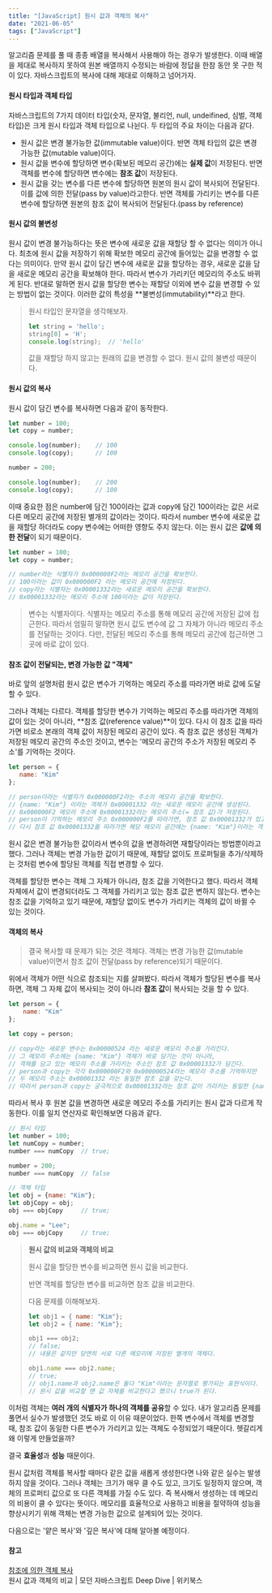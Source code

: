 ```yaml
---
title: "[JavaScript] 원시 값과 객체의 복사"
date: "2021-06-05"
tags: ["JavaScript"]
---
```

알고리즘 문제를 풀 때 종종 배열을 복사해서 사용해야 하는 경우가 발생한다. 이때 배열을 제대로 복사하지 못하여 원본 배열까지 수정되는 바람에 정답을 한참 동안 못 구한 적이 있다. 자바스크립트의 복사에 대해 제대로 이해하고 넘어가자.



#### 원시 타입과 객체 타입

자바스크립트의 7가지 데이터 타입(숫자, 문자열, 불리언, null, undeifined, 심벌, 객체 타입)은 크게 원시 타입과 객체 타입으로 나뉜다. 두 타입의 주요 차이는 다음과 같다.

+ 원시 값은 변경 불가능한 값(immutable value)이다. 반면 객체 타입의 값은 변경 가능한 값(mutable value)이다.
+ 원시 값을 변수에 할당하면 변수(확보된 메모리 공간)에는 **실제 값**이 저장된다. 반면 객체를 변수에 할당하면 변수에는 **참조 값**이 저장된다.
+ 원시 값을 갖는 변수를 다른 변수에 할당하면 원본의 원시 값이 복사되어 전달된다. 이를 값에 의한 전달(pass by value)라고한다. 반면 객체를 가리키는 변수를 다른 변수에 할당하면 원본의 참조 값이 복사되어 전달된다.(pass by reference)



#### 원시 값의 불변성

원시 값이 변경 불가능하다는 뜻은 변수에 새로운 값을 재할당 할 수 없다는 의미가 아니다. 최초에 원시 값을 저장하기 위해 확보한 메모리 공간에 들어있는 값을 변경할 수 없다는 의미이다. 만약 원시 값이 담긴 변수에 새로운 값을 할당하는 경우, 새로운 값을 담을 새로운 메모리 공간을 확보해야 한다. 따라서 변수가 가리키던 메모리의 주소도 바뀌게 된다. 반대로 말하면 원시 값을 할당한 변수는 재할당 이외에 변수 값을 변경할 수 있는 방법이 없는 것이다. 이러한 값의 특성을 **불변성(immutability)**라고 한다.

> 원시 타입인 문자열을 생각해보자.
>
> ```javascript
> let string = 'hello';
> string[0] = 'H';
> console.log(string);	// 'hello'
> ```
>
> 값을 재할당 하지 않고는 원래의 값을 변경할 수 없다. 원시 값의 불변성 때문이다.



#### 원시 값의 복사

원시 값이 담긴 변수를 복사하면 다음과 같이 동작한다.

```javascript
let number = 100;
let copy = number;

console.log(number);	// 100
console.log(copy);		// 100

number = 200;

console.log(number);	// 200
console.log(copy);		// 100
```

이때 중요한 점은 number에 담긴 100이라는 값과 copy에 담긴 100이라는 값은 서로 다른 메모리 공간에 저장된 별개의 값이라는 것이다. 따라서 number 변수에 새로운 값을 재할당 하더라도 copy 변수에는 어떠한 영향도 주지 않는다. 이는 원시 값은 **값에 의한 전달**이 되기 때문이다.

```javascript
let number = 100;
let copy = number;

// number라는 식별자가 0x000000F2라는 메모리 공간을 확보한다.
// 100이라는 값이 0x000000F2 라는 메모리 공간에 저장된다.
// copy라는 식별자는 0x00001332라는 새로운 메모리 공간을 확보한다.
// 0x00001332라는 메모리 주소에 100이라는 값이 저장된다.
```

> 변수는 식별자이다. 식별자는 메모리 주소를 통해 메모리 공간에 저장된 값에 접근한다. 따라서 엄밀히 말하면 원시 값도 변수에 값 그 자체가 아니라 메모리 주소를 전달하는 것이다. 다만, 전달된 메모리 주소를 통해 메모리 공간에 접근하면 그곳에 바로 값이 있다.



#### 참조 값이 전달되는, 변경 가능한 값 "객체"

바로 앞의 설명처럼 원시 값은 변수가 기억하는 메모리 주소를 따라가면 바로 값에 도달할 수 있다. 

그러나 객체는 다르다. 객체를 할당한 변수가 기억하는 메모리 주소를 따라가면 객체의 값이 있는 것이 아니라, **참조 값(reference value)**이 있다. 다시 이 참조 값을 따라가면 비로소 본래의 객체 값이 저장된 메모리 공간이 있다. 즉 참조 값은 생성된 객체가 저장된 메모리 공간의 주소인 것이고, 변수는 '메모리 공간의 주소가 저장된 메모리 주소'를 기억하는 것이다.

 ```javascript
let person = {
    name: "Kim"
};

// person이라는 식별자가 0x000000F2라는 주소의 메모리 공간을 확보한다.
// {name: "Kim"} 이라는 객체가 0x00001332 라는 새로운 메모리 공간에 생성된다.
// 0x000000F2 메모리 주소에 0x00001332라는 메모리 주소(= 참조 값)가 저장된다.
// person이 기억하는 메모리 주소 0x000000F2를 따라가면, 참조 값 0x00001332가 있고
// 다시 참조 값 0x00001332를 따라가면 해당 메모리 공간에는 {name: "Kim"}이라는 객체가 있다.
 ```



원시 값은 변경 불가능한 값이라서 변수의 값을 변경하려면 재할당이라는 방법뿐이라고 했다. 그러나 객체는 변경 가능한 값이기 때문에, 재할당 없이도 프로퍼틸을 추가/삭제하는 것처럼 변수에 할당된 객체를 직접 변경할 수 있다. 

객체를 할당한 변수는 객체 그 자체가 아니라, 참조 값을 기억한다고 했다. 따라서 객체 자체에서 값이 변경되더라도 그 객체를 가리키고 있는 참조 값은 변하지 않는다. 변수는 참조 값을 기억하고 있기 때문에, 재할당 없이도 변수가 가리키는 객체의 값이 바뀔 수 있는 것이다.



#### 객체의 복사

> 결국 복사할 때 문제가 되는 것은 객체다. 객체는 변경 가능한 값(mutable value)이면서 참조 값이 전달(pass by reference)되기 때문이다.

위에서 객체가 어떤 식으로 참조되는 지를 살펴봤다. 따라서 객체가 할당된 변수를 복사하면, 객체 그 자체 값이 복사되는 것이 아니라 **참조 값**이 복사되는 것을 할 수 있다.

```javascript
let person = {
    name: "Kim"
};

let copy = person;

// copy라는 새로운 변수는 0x00000524 라는 새로운 메모리 주소를 가리킨다.
// 그 메모리 주소에는 {name: "Kim"} 객체가 바로 담기는 것이 아니라, 
// 객체를 담고 있는 메모리 주소를 가리키는 주소인 참조 값 0x00001332가 담긴다.
// person과 copy는 각각 0x000000F2와 0x000000524라는 메모리 주소를 기억하지만
// 두 메모리 주소는 0x00001332 라는 동일한 참조 값을 갖는다.
// 따라서 person과 copy는 궁극적으로 0x00001332라는 참조 값이 가리키는 동일한 {name: "Kim"} 객체를 가리킨다.
```

따라서 복사 후 원본 값을 변경하면 새로운 메모리 주소를 가리키는 원시 값과 다르게 작동한다. 이를 일치 연산자로 확인해보면 다음과 같다.

```javascript
// 원시 타입
let number = 100;
let numCopy = number;
number === numCopy	// true;

number = 200;
number === numCopy	// false

// 객체 타입
let obj = {name: "Kim"};
let objCopy = obj;
obj === objCopy		// true;

obj.name = "Lee";
obj === objCopy		// true;
```

> **원시 값의 비교와 객체의 비교**
>
> 원시 값을 할당한 변수를 비교하면 원시 값을 비교한다.
>
> 반면 객체를 할당한 변수를 비교하면 참조 값을 비교한다.
>
> 다음 문제를 이해해보자.
>
> ```javascript
> let obj1 = { name: "Kim"};
> let obj2 = { name: "Kim"};
> 
> obj1 === obj2;				
> // false; 
> // 내용은 같지만 당연히 서로 다른 메모리에 저장된 별개의 객체다.
> 
> obj1.name === obj2.name;	
> // true;
> // obj1.name과 obj2.name은 둘다 "Kim"이라는 문자열로 평가되는 표현식이다.
> // 원시 값을 비교할 땐 값 자체를 비교한다고 했으니 true가 된다.
> ```



이처럼 객체는 **여러 개의 식별자가 하나의 객체를 공유**할 수 있다. 내가 알고리즘 문제를 풀면서 실수가 발생했던 것도 바로 이 이유 때문이었다. 한쪽 변수에서 객체를 변경할 때, 참조 값이 동일한 다른 변수가 가리키고 있는 객체도 수정되었기 때문이다. 헷갈리게 왜 이렇게 만들었을까?

결국 **효율성**과 **성능** 때문이다.

원시 값처럼 객체를 복사할 때마다 같은 값을 새롭게 생성한다면 나와 같은 실수는 발생하지 않을 것이다. 그러나 객체는 크기가 매우 클 수도 있고, 크기도 일정하지 않으며, 객체의 프로퍼티 값으로 또 다른 객체를 가질 수도 있다. 즉 복사해서 생성하는 데 메모리의 비용이 클 수 있다는 뜻이다. 메모리를 효율적으로 사용하고 비용을 절약하여 성능을 향상시키기 위해 객체는 변경 가능한 값으로 설계되어 있는 것이다.



다음으로는 '얕은 복사'와 '깊은 복사'에 대해 알아볼 예정이다.



#### 참고

[참조에 의한 객체 복사](https://ko.javascript.info/object-copy)  
원시 값과 객체의 비교 | 모던 자바스크립트 Deep Dive | 위키북스